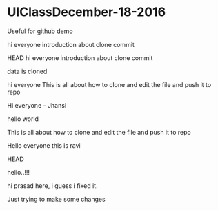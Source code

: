 # UIClassDecember-18-2016
Useful for github demo



hi everyone
introduction about clone
commit


 HEAD
hi everyone
introduction about clone
commit



data is cloned


hi everyone
This is all about how to clone and edit the file and push it to repo

Hi everyone - Jhansi



hello world


This is all about how to clone and edit the file and push it to repo

Hello everyone this is ravi

HEAD


hello..!!!



hi prasad here, i guess i fixed it.

Just trying to make some changes

